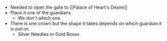 - Needed to open the gate to [[Palace of Heart's Desire]]
- Place it one of the guardians
	- We don't which one
- There is one crown but the shape it takes depends on which guardian it is put on
	- Silver Needles or Gold Roses